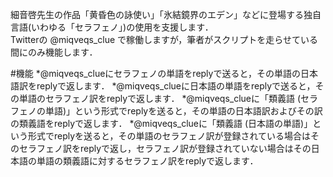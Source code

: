 細音啓先生の作品「黄昏色の詠使い」「氷結鏡界のエデン」などに登場する独自言語(いわゆる「セラフェノ」)の使用を支援します．  
Twitterの @miqveqs_clue で稼働しますが，筆者がスクリプトを走らせている間にのみ機能します．

#機能
*@miqveqs_clueにセラフェノの単語をreplyで送ると，その単語の日本語訳をreplyで返します．
*@miqveqs_clueに日本語の単語をreplyで送ると，その単語のセラフェノ訳をreplyで返します．
*@miqveqs_clueに「類義語 (セラフェノの単語)」という形式でreplyを送ると，その単語の日本語訳およびその訳の類義語をreplyで返します．
*@miqveqs_clueに「類義語 (日本語の単語)」という形式でreplyを送ると，その単語のセラフェノ訳が登録されている場合はそのセラフェノ訳をreplyで返し，セラフェノ訳が登録されていない場合はその日本語の単語の類義語に対するセラフェノ訳をreplyで返します．
